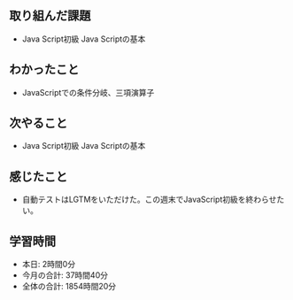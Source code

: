 ## 取り組んだ課題
- Java Script初級 Java Scriptの基本
## わかったこと
- JavaScriptでの条件分岐、三項演算子
## 次やること
- Java Script初級 Java Scriptの基本
## 感じたこと
- 自動テストはLGTMをいただけた。この週末でJavaScript初級を終わらせたい。
## 学習時間
- 本日: 2時間0分
- 今月の合計: 37時間40分
- 全体の合計: 1854時間20分
